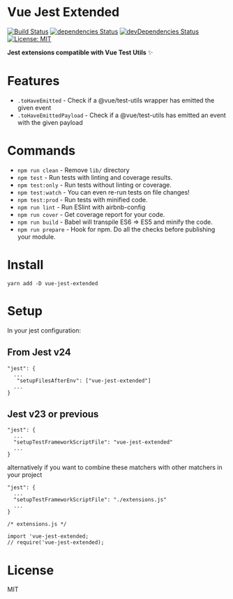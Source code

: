 # Vue Jest Extended

[![Build Status](https://travis-ci.org/githug/vue-jest-extended.svg?branch=master)](https://travis-ci.org/githug/vue-jest-extended) [![dependencies Status](https://david-dm.org/githug/vue-jest-extended/status.svg)](https://david-dm.org/githug/vue-jest-extended) [![devDependencies Status](https://david-dm.org/githug/vue-jest-extended/dev-status.svg)](https://david-dm.org/githug/vue-jest-extended?type=dev) [![License: MIT](https://img.shields.io/badge/License-MIT-blue.svg)](https://opensource.org/licenses/MIT)

**Jest extensions compatible with Vue Test Utils** ✨

# Features

* `.toHaveEmitted` - Check if a @vue/test-utils wrapper has emitted the given event
* `.toHaveEmittedPayload` - Check if a @vue/test-utils has emitted an event with the given payload

# Commands
- `npm run clean` - Remove `lib/` directory
- `npm test` - Run tests with linting and coverage results.
- `npm test:only` - Run tests without linting or coverage.
- `npm test:watch` - You can even re-run tests on file changes!
- `npm test:prod` - Run tests with minified code.
- `npm run lint` - Run ESlint with airbnb-config
- `npm run cover` - Get coverage report for your code.
- `npm run build` - Babel will transpile ES6 => ES5 and minify the code.
- `npm run prepare` - Hook for npm. Do all the checks before publishing your module.

# Install
```
yarn add -D vue-jest-extended
```
# Setup
In your jest configuration:

## From Jest v24
```
"jest": {
  ...
   "setupFilesAfterEnv": ["vue-jest-extended"]
  ...
}
```

## Jest v23 or previous
```
"jest": {
  ...
  "setupTestFrameworkScriptFile": "vue-jest-extended"
  ...
}
```

alternatively if you want to combine these matchers with other matchers in your project
```
"jest": {
  ...
  "setupTestFrameworkScriptFile": "./extensions.js"
  ...
}
```
```
/* extensions.js */

import 'vue-jest-extended;
// require('vue-jest-extended);
```


# License
MIT

